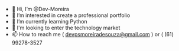 - 👋 Hi, I’m @Dev-Moreira
- 👀 I’m interested in create a professional portfolio
- 🌱 I’m currently learning Python
- 💞️ I'm looking to enter the technology market
- 📫 How to reach me ( devpsmoreiradesouza@gmail.com ) or ( (61) 99278-3527

